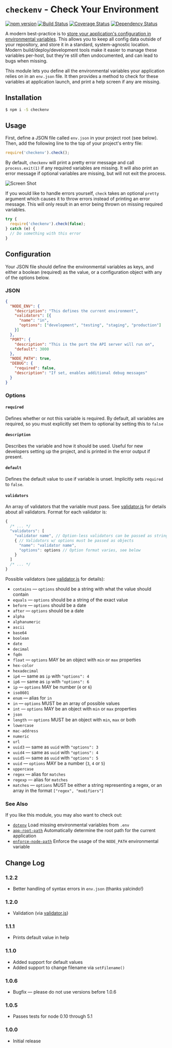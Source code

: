 # `checkenv` - Check Your Environment

[![npm version](https://badge.fury.io/js/checkenv.svg)](https://www.npmjs.com/package/checkenv) [![Build Status](https://travis-ci.org/inxilpro/node-checkenv.svg)](https://travis-ci.org/inxilpro/node-checkenv) [![Coverage Status](https://coveralls.io/repos/inxilpro/node-checkenv/badge.svg?branch=master&service=github)](https://coveralls.io/github/inxilpro/node-checkenv?branch=master) [![Dependency Status](https://david-dm.org/inxilpro/node-checkenv.svg)](https://david-dm.org/inxilpro/node-checkenv)

A modern best-practice is to [store your application's configuration in environmental variables](http://12factor.net/config).  This allows you to keep all config data outside of your repository, and store it in a standard, system-agnostic location.  Modern build/deploy/development tools make it easier to manage these variables per-host, but they're still often undocumented, and can lead to bugs when missing.

This module lets you define all the environmental variables your application relies on in an `env.json` file.  It then provides a method to check for these variables at application launch, and print a help screen if any are missing.

## Installation

``` bash
$ npm i -S checkenv
```

## Usage

First, define a JSON file called `env.json` in your project root (see below).  Then, add the following line to the top of your project's entry file:

``` js
require('checkenv').check();
```

By default, `checkenv` will print a pretty error message and call `process.exit(1)` if any required variables are missing.  It will also print an error message if optional variables are missing, but will not exit the process.

![Screen Shot](https://cloud.githubusercontent.com/assets/21592/11595855/8f5cb9d6-9a7f-11e5-9128-376f91fd6d1a.jpg)

If you would like to handle errors yourself, `check` takes an optional `pretty` argument which causes it to throw errors instead of printing an error message.  This will only result in an error being thrown on missing required variables.

``` js
try {
  require('checkenv').check(false);
} catch (e) {
  // Do something with this error
}
```

## Configuration

Your JSON file should define the environmental variables as keys, and either a boolean (required) as the value, or a configuration object with any of the options below.

### JSON
``` json
{
  "NODE_ENV": {
    "description": "This defines the current environment",
    "validators": [{
      "name": "in",
      "options": ["development", "testing", "staging", "production"]
    }]
  },
  "PORT": {
    "description": "This is the port the API server will run on",
    "default": 3000
  },
  "NODE_PATH": true,
  "DEBUG": {
    "required": false,
    "description": "If set, enables additional debug messages"
  }
}
```

### Options

#### `required`

Defines whether or not this variable is required.  By default, all variables are required, so you must explicitly set them to optional by setting this to `false`

#### `description`

Describes the variable and how it should be used. Useful for new developers setting up the project, and is printed in the error output if present.

#### `default`

Defines the default value to use if variable is unset. Implicitly sets `required` to `false`.

#### `validators`

An array of validators that the variable must pass.  See [validator.js](https://github.com/chriso/validator.js) for details about all validators.  Format for each validator is:

``` javascript
{
  /* ... */
  "validators": [
    "validator name", // Option-less validators can be passed as strings
    { // Validators w/ options must be passed as objects
      "name": "validator name",
      "options": options // Option format varies, see below
    }
  ]
  /* ... */
}
```

Possible validators (see [validator.js](https://github.com/chriso/validator.js) for details):

  - `contains` — `options` should be a string with what the value should contain
  - `equals` — `options` should be a string of the exact value
  - `before` — `options` should be a date
  - `after` — `options` should be a date
  - `alpha`
  - `alphanumeric`
  - `ascii`
  - `base64`
  - `boolean`
  - `date`
  - `decimal`
  - `fqdn`
  - `float` — `options` MAY be an object with `min` or `max` properties
  - `hex-color`
  - `hexadecimal`
  - `ip4` — same as `ip` with `"options": 4`
  - `ip6` — same as `ip` with `"options": 6`
  - `ip` — `options` MAY be number (`4` or `6`)
  - `iso8601`
  - `enum` — alias for `in`
  - `in` — `options` MUST be an array of possible values
  - `int` — `options` MAY be an object with `min` or `max` properties
  - `json`
  - `length` — `options` MUST be an object with `min`, `max` or both
  - `lowercase`
  - `mac-address`
  - `numeric`
  - `url`
  - `uuid3` — same as `uuid` with `"options": 3`
  - `uuid4` — same as `uuid` with `"options": 4`
  - `uuid5` — same as `uuid` with `"options": 5`
  - `uuid` — `options` MAY be a number (`3`, `4` or `5`)
  - `uppercase`
  - `regex` — alias for `matches`
  - `regexp` — alias for `matches`
  - `matches` — `options` MUST be either a string representing a regex, or an array in the format `["regex", "modifiers"]`

### See Also

If you like this module, you may also want to check out:

  - [`dotenv`](https://github.com/motdotla/dotenv) Load missing environmental variables from `.env`
  - [`app-root-path`](https://github.com/inxilpro/node-app-root-path) Automatically determine 
    the root path for the current application
  - [`enforce-node-path`](https://github.com/inxilpro/enforce-node-path) Enforce the usage of 
    the `NODE_PATH` environmental variable

## Change Log

### 1.2.2
  - Better handling of syntax errors in `env.json` (thanks yalcindo!)

### 1.2.0
  - Validation (via [validator.js](https://github.com/chriso/validator.js))

### 1.1.1
  - Prints default value in help

### 1.1.0
  - Added support for default values
  - Added support to change filename via `setFilename()`

### 1.0.6
  - Bugfix — please do not use versions before 1.0.6

### 1.0.5
  - Passes tests for node 0.10 through 5.1

### 1.0.0
  - Initial release
